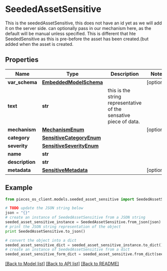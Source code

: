 # SeededAssetSensitive

This is the seededAssetSensitive, this does not have an id yet as we will add it on the server side.  can optionally pass in our mechanism here, as the default will be manual unless specified.  This is different that hte SeededSensitive as this is pre-before the asset has been created.(but added when the asset is created.

## Properties

Name | Type | Description | Notes
------------ | ------------- | ------------- | -------------
**var_schema** | [**EmbeddedModelSchema**](EmbeddedModelSchema) |  | [optional] 
**text** | **str** | this is the string representative of the sensative piece of data. | 
**mechanism** | [**MechanismEnum**](MechanismEnum) |  | [optional] 
**category** | [**SensitiveCategoryEnum**](SensitiveCategoryEnum) |  | 
**severity** | [**SensitiveSeverityEnum**](SensitiveSeverityEnum) |  | 
**name** | **str** |  | 
**description** | **str** |  | 
**metadata** | [**SensitiveMetadata**](SensitiveMetadata) |  | [optional] 

## Example

```python
from pieces_os_client.models.seeded_asset_sensitive import SeededAssetSensitive

# TODO update the JSON string below
json = "{}"
# create an instance of SeededAssetSensitive from a JSON string
seeded_asset_sensitive_instance = SeededAssetSensitive.from_json(json)
# print the JSON string representation of the object
print SeededAssetSensitive.to_json()

# convert the object into a dict
seeded_asset_sensitive_dict = seeded_asset_sensitive_instance.to_dict()
# create an instance of SeededAssetSensitive from a dict
seeded_asset_sensitive_form_dict = seeded_asset_sensitive.from_dict(seeded_asset_sensitive_dict)
```
[[Back to Model list]](../README#documentation-for-models) [[Back to API list]](../README#documentation-for-api-endpoints) [[Back to README]](../README)


